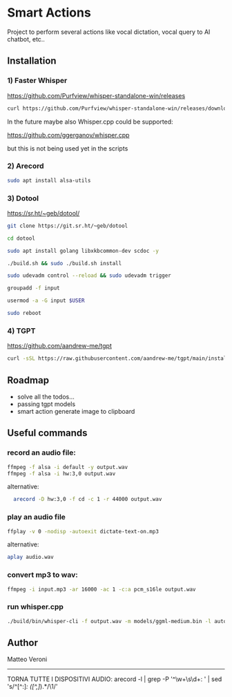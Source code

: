 # Smart Actions

Project to perform several actions like vocal dictation, vocal query to AI chatbot, etc..

## Installation

### 1) Faster Whisper

https://github.com/Purfview/whisper-standalone-win/releases

```bash
curl https://github.com/Purfview/whisper-standalone-win/releases/download/Faster-Whisper-XXL/Faster-Whisper-XXL_r245.2_linux.7z 
```

In the future maybe also Whisper.cpp could be supported:

https://github.com/ggerganov/whisper.cpp

but this is not being used yet in the scripts

### 2) Arecord

```bash
sudo apt install alsa-utils
```

### 3) Dotool

https://sr.ht/~geb/dotool/

```bash
git clone https://git.sr.ht/~geb/dotool

cd dotool

sudo apt install golang libxkbcommon-dev scdoc -y

./build.sh && sudo ./build.sh install

sudo udevadm control --reload && sudo udevadm trigger

groupadd -f input

usermod -a -G input $USER

sudo reboot
```

### 4) TGPT

https://github.com/aandrew-me/tgpt

```bash
curl -sSL https://raw.githubusercontent.com/aandrew-me/tgpt/main/install | bash -s /usr/local/bin
```

## Roadmap

- solve all the todos...
- passing tgpt models
- smart action generate image to clipboard

## Useful commands

### record an audio file:
```bash
ffmpeg -f alsa -i default -y output.wav
ffmpeg -f alsa -i hw:3,0 output.wav
```

alternative:
```bash
  arecord -D hw:3,0 -f cd -c 1 -r 44000 output.wav
```

### play an audio file
```bash
ffplay -v 0 -nodisp -autoexit dictate-text-on.mp3
```

alternative:
```bash
aplay audio.wav
```

### convert mp3 to wav:
```bash
ffmpeg -i input.mp3 -ar 16000 -ac 1 -c:a pcm_s16le output.wav
```

### run whisper.cpp

```bash
./build/bin/whisper-cli -f output.wav -m models/ggml-medium.bin -l auto
```

## Author

Matteo Veroni

---------------

TORNA TUTTE I DISPOSITIVI AUDIO:
arecord -l | grep -P '^\w+\s\d+: ' | sed 's/^[^:]*: \([^,]*\).*/\1/'